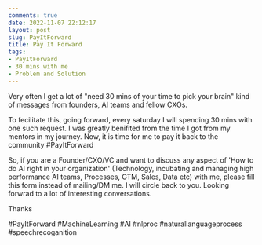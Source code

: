 ```yaml
---
comments: true
date: 2022-11-07 22:12:17
layout: post
slug: PayItForward
title: Pay It Forward
tags:
- PayItForward
- 30 mins with me
- Problem and Solution
---
```


Very often I get a lot of "need 30 mins of your time to pick your brain" kind of messages from founders, AI teams and fellow CXOs. 

To fecilitate this, going forward, every saturday I will spending 30 mins with one such request. I was greatly benifited from the time I got from my mentors in my journey. Now, it is time for me to pay it back to the community #PayItForward

So, if you are a Founder/CXO/VC and want to discuss any aspect of 'How to do AI right in your organization' (Technology, incubating and managing high performance AI teams, Processes, GTM, Sales, Data etc) with me, please fill this form instead of mailing/DM me. I will circle back to you. Looking forwrad to a lot of interesting conversations. 

Thanks

#PayItForward #MachineLearning #AI #nlproc #naturallanguageprocess #speechrecoganition 
